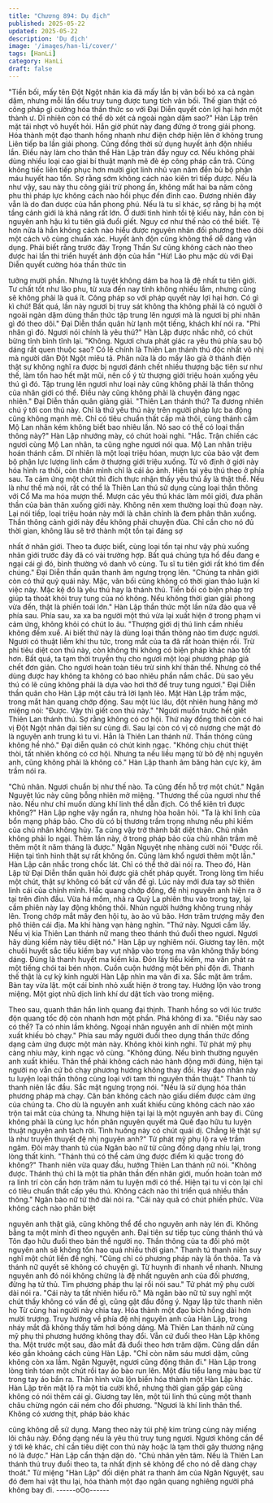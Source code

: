 ```yaml
---
title: "Chương 894: Dụ địch"
published: 2025-05-22
updated: 2025-05-22
description: 'Dụ địch'
image: '/images/han-li/cover/'
tags: [HanLi]
category: HanLi
draft: false
---
```


"Tiền bối, mấy tên Đột Ngột nhân kia đã mấy lần bị vãn bối bỏ xa
cả ngàn dặm, nhưng mỗi lần đều truy tung được tung tích vãn bối.
Thế gian thật có công pháp gì cường hóa thần thức so với Đại
Diễn quyết còn lợi hại hơn một thành ư. Dĩ nhiên còn có thể dò xét
cả ngoài ngàn dặm sao?" Hàn Lập trên mặt tái nhợt vô huyết hỏi.
Hắn giờ phút này đang đứng ở trong giải phong. Hóa thành một
đạo thanh hồng nhanh như điện chớp hiện lên ở không trung
Liên tiếp ba lần giải phong. Cũng đồng thời sử dụng huyết ảnh
độn nhiều lần. Điều này làm cho thân thể Hàn Lập tràn đầy nguy
cơ.
Nếu không phải dùng nhiều loại cao giai bí thuật mạnh mẽ đè ép
công pháp cắn trả. Cũng không tiếc liên tiếp phục hơn mười giọt
linh nhũ vạn năm đền bù bộ phận máu huyết hao tổn. Sợ rằng
sớm không cách nào kiên trì tiếp được. Nếu là như vậy, sau này
thu công giải trừ phong ấn, không mất hai ba năm công phu thì
pháp lực không cách nào hồi phục đến đỉnh cao.
Đương nhiên đây vẫn là do đan dược của hắn phong phú. Nếu là
tu sĩ khác, sợ rằng bị hạ một tầng cảnh giới là khả năng rất lớn.
Ở dưới tình hình tồi tệ kiểu này, hắn còn bị nguyên anh hậu kì tu
tiên giả đuổi giết. Nguy cơ như thế nào có thể biết.
Tệ hơn nữa là hắn không cách nào hiểu được nguyên nhân đối
phương theo dõi một cách vô cùng chuẩn xác. Huyết ảnh độn
cũng không thể dễ dàng vận dụng. Phải biết rằng trước đây Trọng
Thần Sư cũng không cách nào theo được hai lần thi triển huyết
ảnh độn của hắn
"Hừ! Lão phu mặc dù với Đại Diễn quyết cường hóa thần thức tin

tưởng mười phần. Nhưng là tuyệt không dám ba hoa là đệ nhất tu
tiên giới. Tư chất tốt như lão phu, từ xưa đến nay tính không nhiều
lắm, nhưng cũng sẽ không phải là quá ít. Công pháp so với pháp
quyết này lợi hại hơn. Có gì kì chứ! Bất quá, lần này ngươi bị truy
sát không tha không phải là có người ở ngoài ngàn dặm dùng
thần thức tập trung lên ngươi mà là ngươi bị phi nhân gì đó theo
dõi." Đại Diễn thần quân hừ lạnh một tiếng, khách khí nói ra.
"Phi nhân gì đó. Ngươi nói chính là yêu thú?" Hàn Lập được nhắc
nhở, có chút bừng tỉnh bình tĩnh lại.
"Không. Ngươi chưa phát giác ra yêu thú phía sau bộ dáng rất
quen thuộc sao? Có lẽ chính là Thiên Lan thánh thú độc nhất vô
nhị mà người dân Đột Ngột miêu tả. Phân nửa là do mấy lão già ở
thánh điện thật sự không nghĩ ra được bị ngươi đánh chết nhiều
thượng bậc tiên sư như thế, làm tổn hao hết mặt mũi, nên cố ý từ
thượng giới triệu hoán xuống yêu thú gì đó. Tập trung lên ngươi
như loại này cũng không phải là thần thông của nhân giới có thể.
Điều này cũng không phải là chuyện đáng ngạc nhiên." Đại Diễn
thần quân giảng giải.
"Thiên Lan thánh thú? Ta đương nhiên chú ý tới con thú này. Chỉ
là thứ yêu thú này trên người pháp lực ba động cũng không mạnh
mẽ. Chỉ có tiêu chuẩn thất cấp mà thôi, cùng thánh cầm Mộ Lan
nhân kém không biết bao nhiêu lần. Nó sao có thể có loại thần
thông này?" Hàn Lập nhướng mày, có chút hoài nghi.
"Hắc. Trận chiến các ngươi cùng Mộ Lan nhân, ta cũng nghe
ngươi nói qua. Mộ Lan nhân triệu hoán thánh cầm. Dĩ nhiên là
một loại triệu hóan, mượn lực của bảo vật đem bộ phận lực lượng
linh cầm ở thượng giới triệu xuống. Từ vô định ở giới này hóa hình
ra thôi, còn thân mình chỉ là cái ảo ảnh. Hiện tại yêu thú theo ở
phía sau. Ta cảm ứng một chút thì đích thực nhận thấy yêu thú ấy
là thật thể. Nếu là như thế mà nói, rất có thể là Thiên Lan thú sử
dụng cùng loại thần thông với Cổ Ma ma hóa mượn thể. Mượn
các yêu thú khác làm môi giới, đưa phân thần của bản thân xuống
giới này. Không nên xem thường loại thủ đoạn này. Lại nói tiếp,
loại triệu hoán này mới là chân chính là đem phân thân xuống.
Thần thông cảnh giới này đều không phải chuyện đùa. Chỉ cần
cho nó đủ thời gian, không lâu sẽ trở thành một tồn tại đáng sợ

nhất ở nhân giới. Theo ta được biết, cùng loại tồn tại như vậy phủ
xuống nhân giới trước đây đã có vài trường hợp. Bất quá chúng
tựa hồ đều đang e ngại cái gì đó, bình thường vô danh vô cùng.
Tu sĩ tu tiên giới rất khó tìm đến chúng." Đại Diễn thần quân thanh
âm ngưng trọng lên.
"Chúng ta nhân giới còn có thứ quỷ quái này. Mặc, vãn bối cũng
không có thời gian thảo luận kĩ việc này. Mặc kệ đó là yêu thú hay
là thánh thú. Tiền bối có biện pháp trợ giúp ta thoát khỏi truy tung
của nó không. Nếu không thời gian giải phong vừa đến, thật là
phiền toái lớn." Hàn Lập thần thức một lần nữa đảo qua về phía
sau. Phía sau, xa xa ba người một thú vừa lại xuất hiện ở trong
phạm vi cảm ứng, không khỏi có chút lo âu.
"Thượng giới dị thú linh cầm nhiều không đếm xuể. Ai biết thứ này
là dùng loại thần thông nào tìm được ngươi. Ngươi có thuật liễm
khí thu tức, trong mắt của ta đã rất hoàn thiện rồi. Trừ phi tiêu diệt
con thú này, còn không thì không có biện pháp khác nào tốt hơn.
Bất quá, ta tạm thời truyền thụ cho ngươi một loại phương pháp
giả chết đơn giản. Cho ngươi hoàn toàn tiêu trừ sinh khí thân thể.
Nhưng có thể dùng được hay không ta không có bao nhiêu phần
nắm chắc. Dù sao yêu thú có lẽ cũng không phải là dựa vào hơi
thở để truy tung ngươi." Đại Diễn thần quân cho Hàn Lập một câu
trả lời lạnh lẽo.
Mặt Hàn Lập trầm mặc, trong mắt hàn quang chớp động. Sau một
lúc lâu, đột nhiên hung hăng mở miệng nói:
"Được. Vậy thì giết con thú này."
"Ngươi muốn trước hết giết Thiên Lan thánh thú. Sợ rằng không
có cơ hội. Thứ này đồng thời còn có hai vị Đột Ngột nhân đại tiên
sư cùng đi. Sau lại còn có vị cô nương che mặt đó là nguyên anh
trung kì tu vi. Hẳn là Thiên Lan thánh nữ. Thần thông cũng không
hề nhỏ." Đại diễn quân có chút kinh ngạc.
"Không chịu chút thiệt thòi, tất nhiên không có cơ hội. Nhưng ta
nếu liều mạng từ bỏ đệ nhị nguyên anh, cũng không phải là không
có." Hàn Lập thanh âm băng hàn cực kỳ, âm trầm nói ra.

"Chủ nhân. Ngươi chuẩn bị như thế nào. Ta cũng đến hỗ trợ một
chút." Ngân Nguyệt lúc này cũng bỗng nhiên mở miệng.
"Thương thế của ngươi như thế nào. Nếu như chỉ muốn dùng khí
linh thể dẫn địch. Có thể kiên trì được không?" Hàn Lập nghe vậy
ngẩn ra, nhưng hòa hoãn hỏi.
"Ta là khí linh của bổn mạng pháp bảo. Cho dù có bị thương trầm
trọng nhưng nếu phi kiếm của chủ nhân không hủy. Ta cũng vậy
trở thành bất diệt thân. Chủ nhân không phải lo ngại. Thêm lần
này, ở trong pháp bảo của chủ nhân trầm mê thêm một ít năm
tháng là được." Ngân Nguyệt nhẹ nhàng cười nói
"Được rồi. Hiện tại tình hình thật sự rất không ổn. Cũng làm khổ
ngươi thêm một lần." Hàn Lập cân nhắc trong chốc lát. Chỉ có thể
thở dài nói ra.
Theo đó, Hàn Lập từ Đại Diễn thần quân hỏi được giả chết pháp
quyết. Trong lòng tìm hiểu một chút, thật sự không có bất cứ vấn
đề gì. Lúc này mới đưa tay sờ thiên linh cái của chính mình.
Hắc quang chớp động, đệ nhị nguyên anh hiện ra ở tại trên đỉnh
đầu. Vừa há mồm, nhả ra Quỷ La phiên thu vào trong tay, lại cầm
phiên này lay động không thôi. Nhún người hướng không trung
nhảy lên. Trong chớp mắt mây đen hội tụ, ào ào vũ bão. Hơn trăm
trượng mây đen phô thiên cái địa. Ma khí hàng vạn hàng nghìn.
"Thứ này. Ngươi cầm lấy. Nếu vị kia Thiên Lan thánh nữ mang
theo thánh thú đuổi theo ngươi. Ngươi hãy dùng kiếm này tiêu diệt
nó." Hàn Lập uy nghiêm nói. Giương tay lên. một chuôi huyết sắc
tiểu kiếm bay vụt nhập vào trong ma vân không thấy bóng dáng.
Đúng là thanh huyết ma kiếm kia.
Đón lấy tiểu kiếm, ma vân phát ra một tiếng chói tai bén nhọn.
Cuồn cuộn hướng một bên phi độn đi. Thanh thế thật là cự kỳ
kinh người
Hàn Lập nhìn ma vân đi xa. Sắc mặt âm trầm. Bàn tay vừa lật.
một cái bình nhỏ xuất hiện ở trong tay. Hướng lộn vào trong
miệng. Một giọt nhũ dịch linh khí dư dật tích vào trong miệng.

Theo sau, quanh thân hắn linh quang đại thịnh. Thanh hồng so
với lúc trước độn quang tốc độ còn nhanh hơn một phần. Phá
không đi xa.
"Điều này sao có thể? Ta có nhìn lầm không. Ngoại nhân nguyên
anh dĩ nhiên một mình xuất khiếu bỏ chạy."
Phía sau mấy người đuổi theo dụng thần thức đồng dạng cảm
ứng được một màn này. Không khỏi kinh nghi. Tử phát mỹ phụ
càng nhíu mày, kinh ngạc vô cùng.
"Không đúng. Nếu bình thường nguyên anh xuất khiếu. Thân thể
phải không cách nào hành động mới đúng, hiện tại người nọ vẫn
cứ bỏ chạy phương hướng không thay đổi. Hay đạo nhân này tu
luyện loại thần thông cùng loại với tam thi nguyên thần thuật."
Thanh tú thanh niên lắc đầu. Sắc mặt ngưng trọng nói.
"Nếu là sử dụng hóa thân phương pháp mà chạy. Căn bản không
cách nào giấu diếm được cảm ứng của chúng ta. Cho dù là
nguyên anh xuất khiếu cũng không cách nào xáo trộn tai mắt của
chúng ta. Nhưng hiện tại lại là một nguyên anh bay đi. Cũng
không phải là cùng lục hồn phân nguyên quyết mà Quế đạo hữu
tu luyện thuật nguyên anh tách rời. Tình huống này có chút quái
dị. Chẳng lẽ thật sự là như truyền thuyết đệ nhị nguyên anh?" Tử
phát mỹ phụ lộ ra vẻ trầm ngâm.
Đôi mày thanh tú của Ngân bào nữ tử cũng đồng dạng nhíu lại,
trong lòng thất kinh.
"Thánh thú có thể cảm ứng được điểm kì quặc trong đó không?"
Thanh niên vừa quay đầu, hướng Thiên Lan thánh nữ nói.
"Không được. Thánh thú chỉ là một tia phân thần đến nhân giới,
muốn hoàn toàn mở ra linh trí còn cần hơn trăm năm tu luyện mới
có thể. Hiện tại tu vi còn lại chỉ có tiêu chuẩn thất cấp yêu thú.
Không cách nào thi triển quá nhiều thần thông." Ngân bào nữ tử
thở dài nói ra.
"Cái này quả có chút phiền phức. Vừa không cách nào phân biệt

nguyên anh thật giả, cũng không thể để cho nguyên anh này lén
đi. Không bằng ta một mình đi theo nguyên anh. Đại tiên sư tiếp
tục cùng thánh thú và Tôn đạo hữu đuổi theo bản thể người nọ.
Thần thông của ta đối phó một nguyên anh sẽ không tốn hao quá
nhiều thời gian." Thanh tú thanh niên suy nghĩ một chút liền đề
nghị.
"Cũng chỉ có phương pháp này là ổn thỏa. Ta và thánh nữ quyết
sẽ không có chuyện gì. Từ huynh đi nhanh về nhanh. Nhưng
nguyên anh đó nói không chừng là đệ nhất nguyên anh của đối
phương, đừng hạ tử thủ. Tìm phương pháp thu lại rồi nói sau." Tử
phát mỹ phụ cười dài nói ra.
"Cái này ta tất nhiên hiểu rõ."
Mà ngân bào nữ tử suy nghĩ một chút thấy không có vấn đề gì,
cũng gật đầu đồng ý.
Ngay lập tức thanh niên họ Từ cùng hai người này chia tay. Hóa
thành một đạo bích hồng dài hơn mười trượng. Truy hướng về
phía đệ nhị nguyên anh của Hàn Lập, trong nháy mắt đã không
thấy tăm hơi bóng dáng.
Mà Thiên Lan thánh nữ cùng mỹ phụ thì phương hướng không
thay đổi. Vẫn cứ đuổi theo Hàn Lập không tha.
Một trước một sau, đảo mắt đã đuổi theo hơn trăm dặm. Cũng
dần dần kéo gần khoảng cách cùng Hàn Lập.
"Chỉ còn năm sáu mươi dặm, cũng không còn xa lắm. Ngân
Nguyệt, ngươi cũng động thân đi." Hàn Lập trong lòng tính tóan
một chút rồi tay áo bào run lên. Một đầu tiểu lang màu bạc từ
trong tay áo bắn ra. Thân hình vừa lộn biến hóa thành một Hàn
Lập khác.
Hàn Lập trên mặt lộ ra một tia cười khổ, nhưng thời gian gấp gáp
cũng không có nói thêm cái gì. Giương tay lên, một túi linh thú
cùng một thanh châu chừng ngón cái ném cho đối phương.
"Ngươi là khí linh thân thể. Không có xương thịt, pháp bảo khác

cũng không dễ sử dụng. Mang theo này túi phệ kim trùng cùng
này miếng lôi châu này. Đồng dạng nếu là yêu thú truy tung
ngươi. Ngươi không cần để ý tới kẻ khác, chỉ cần tiêu diệt con thú
này hoặc là tạm thời gây thương nặng nó là được." Hàn Lập cẩn
thận dặn dò.
"Chủ nhân yên tâm. Nếu là Thiên Lan thánh thú truy đuổi theo ta,
ta nhất định sẽ không để cho nó dễ dàng chạy thoát." Từ miệng
"Hàn Lập" đối diện phát ra thanh âm của Ngân Nguyệt, sau đó
đem hai vật thu lại, hóa thành một đạo ngân quang nghiêng người
phá không bay đi.
------oOo------
